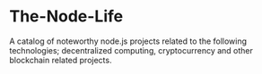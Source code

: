 # The-Node-Life
A catalog of noteworthy node.js projects related to the following technologies; decentralized computing, cryptocurrency and other blockchain related projects.
